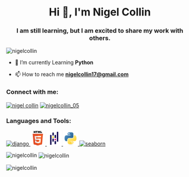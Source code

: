 <h1 align="center">Hi 👋, I'm Nigel Collin</h1>
<h3 align="center">I am still learning, but I am excited to share my work with others.</h3>

<p align="left"> <img src="https://komarev.com/ghpvc/?username=nigelcollin&label=Profile%20views&color=0e75b6&style=flat" alt="nigelcollin" /> </p>

- 🌱 I’m currently Learning **Python**

- 📫 How to reach me **nigelcollin17@gmail.com**

<h3 align="left">Connect with me:</h3>
<p align="left">
<a href="https://fb.com/nigel collin" target="blank"><img align="center" src="https://raw.githubusercontent.com/rahuldkjain/github-profile-readme-generator/master/src/images/icons/Social/facebook.svg" alt="nigel collin" height="30" width="40" /></a>
<a href="https://instagram.com/nigelcollin_05" target="blank"><img align="center" src="https://raw.githubusercontent.com/rahuldkjain/github-profile-readme-generator/master/src/images/icons/Social/instagram.svg" alt="nigelcollin_05" height="30" width="40" /></a>
</p>

<h3 align="left">Languages and Tools:</h3>
<p align="left"> <a href="https://www.djangoproject.com/" target="_blank" rel="noreferrer"> <img src="https://cdn.worldvectorlogo.com/logos/django.svg" alt="django" width="40" height="40"/> </a> <a href="https://www.w3.org/html/" target="_blank" rel="noreferrer"> <img src="https://raw.githubusercontent.com/devicons/devicon/master/icons/html5/html5-original-wordmark.svg" alt="html5" width="40" height="40"/> </a> <a href="https://pandas.pydata.org/" target="_blank" rel="noreferrer"> <img src="https://raw.githubusercontent.com/devicons/devicon/2ae2a900d2f041da66e950e4d48052658d850630/icons/pandas/pandas-original.svg" alt="pandas" width="40" height="40"/> </a> <a href="https://www.python.org" target="_blank" rel="noreferrer"> <img src="https://raw.githubusercontent.com/devicons/devicon/master/icons/python/python-original.svg" alt="python" width="40" height="40"/> </a> <a href="https://seaborn.pydata.org/" target="_blank" rel="noreferrer"> <img src="https://seaborn.pydata.org/_images/logo-mark-lightbg.svg" alt="seaborn" width="40" height="40"/> </a> </p>

<p><img align="left" src="https://github-readme-stats.vercel.app/api/top-langs?username=nigelcollin&show_icons=true&locale=en&layout=compact" alt="nigelcollin" /></p>

<p>&nbsp;<img align="center" src="https://github-readme-stats.vercel.app/api?username=nigelcollin&show_icons=true&locale=en" alt="nigelcollin" /></p>

<p><img align="center" src="https://github-readme-streak-stats.herokuapp.com/?user=nigelcollin&" alt="nigelcollin" /></p>
